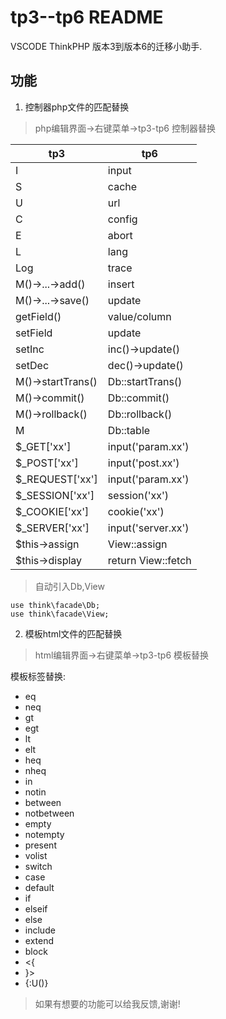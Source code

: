 # tp3--tp6 README

VSCODE ThinkPHP 版本3到版本6的迁移小助手.

## 功能

1. 控制器php文件的匹配替换

> php编辑界面->右键菜单->tp3-tp6 控制器替换

|tp3|tp6|
|-|-|
|I|input|
|S|cache|
|U|url|
|C|config|
|E|abort|
|L|lang|
|Log|trace|
|M()->...->add()|insert|
|M()->...->save()|update|
|getField()|value/column|
|setField|update|
|setInc|inc()->update()|
|setDec|dec()->update()|
|M()->startTrans()|Db::startTrans()|
|M()->commit()|Db::commit()|
|M()->rollback()|Db::rollback()|
|M|Db::table|
|$_GET['xx']|input('param.xx')|
|$_POST['xx']|input('post.xx')|
|$_REQUEST['xx']|input('param.xx')|
|$_SESSION['xx']|session('xx')|
|$_COOKIE['xx']|cookie('xx')|
|$_SERVER['xx']|input('server.xx')|
|$this->assign|View::assign|
|$this->display|return View::fetch|

> 自动引入Db,View
```
use think\facade\Db;
use think\facade\View;
```

2. 模板html文件的匹配替换

> html编辑界面->右键菜单->tp3-tp6 模板替换

模板标签替换:
- eq
- neq
- gt
- egt
- lt
- elt
- heq
- nheq
- in
- notin
- between
- notbetween
- empty
- notempty
- present
- volist
- switch
- case
- default
- if
- elseif
- else
- include
- extend
- block
- <{
- }>
- {:U()}

> 如果有想要的功能可以给我反馈,谢谢!
